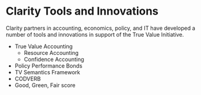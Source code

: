 # Clarity Tools and Innovations

Clarity partners in accounting, economics, policy, and IT have developed a number of tools and innovations in support of the True Value Initiative.

* True Value Accounting
  * Resource Accounting
  * Confidence Accounting
* Policy Performance Bonds
* TV Semantics Framework
* CODVERB
* Good, Green, Fair score




